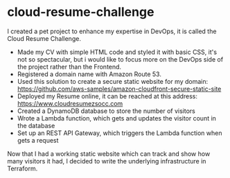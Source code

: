 # cloud-resume-challenge

I created a pet project to enhance my expertise in DevOps, it is called the Cloud Resume Challenge.

- Made my CV with simple HTML code and styled it with basic CSS, it's not so spectacular, but i would like to focus more on the DevOps side of the project rather than the Frontend.
- Registered a domain name with Amazon Route 53.
- Used this solution to create a secure static website for my domain: <https://github.com/aws-samples/amazon-cloudfront-secure-static-site>
- Deployed my Resume online, it can be reached at this address: <https://www.cloudresumezsocc.com>
- Created a DynamoDB database to store the number of visitors
- Wrote a Lambda function, which gets and updates the visitor count in the database
- Set up an REST API Gateway, which triggers the Lambda function when gets a request

Now that I had a working static website which can track and show how many visitors it had, I decided to write the underlying infrastructure in Terraform.